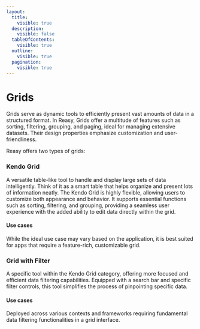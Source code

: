 ```yaml
---
layout:
  title:
    visible: true
  description:
    visible: false
  tableOfContents:
    visible: true
  outline:
    visible: true
  pagination:
    visible: true
---
```


# Grids

Grids serve as dynamic tools to efficiently present vast amounts of data in a structured format. In Reasy, Grids offer a multitude of features such as sorting, filtering, grouping, and paging, ideal for managing extensive datasets. Their design properties emphasize customization and user-friendliness.

Reasy offers two types of grids:

### Kendo Grid

A versatile table-like tool to handle and display large sets of data intelligently. Think of it as a smart table that helps organize and present lots of information neatly. The Kendo Grid is highly flexible, allowing users to customize both appearance and behavior. It supports essential functions such as sorting, filtering, and grouping, providing a seamless user experience with the added ability to edit data directly within the grid.

#### Use cases

While the ideal use case may vary based on the application, it is best suited for apps that require a feature-rich, customizable grid.

### Grid with Filter

A specific tool within the Kendo Grid category, offering more focused and efficient data filtering capabilities. Equipped with a search bar and specific filter controls, this tool simplifies the process of pinpointing specific data.

#### Use cases

Deployed across various contexts and frameworks requiring fundamental data filtering functionalities in a grid interface.&#x20;

